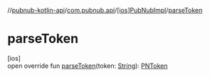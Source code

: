 //[pubnub-kotlin-api](../../../index.md)/[com.pubnub.api](../index.md)/[[ios]PubNubImpl](index.md)/[parseToken](parse-token.md)

# parseToken

[ios]\
open override fun [parseToken](parse-token.md)(token: [String](https://kotlinlang.org/api/latest/jvm/stdlib/kotlin/-string/index.html)): [PNToken](../../../../../pubnub-kotlin/pubnub-kotlin-core-api/pubnub-kotlin-core-api/com.pubnub.api.models.consumer.access_manager.v3/-p-n-token/index.md)
